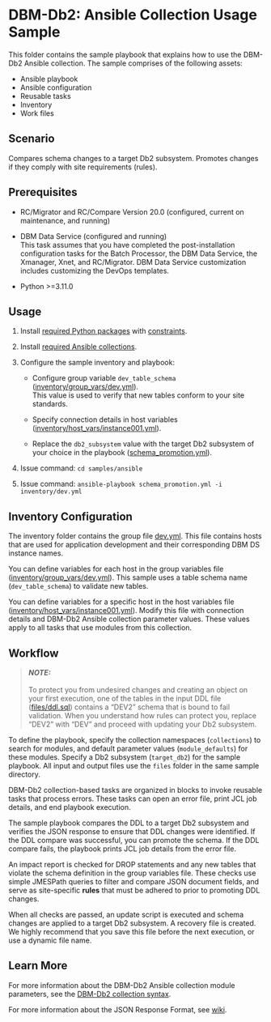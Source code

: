 # DBM-Db2: Ansible Collection Usage Sample
This folder contains the sample playbook that explains how to use the DBM-Db2 Ansible collection. The sample comprises
of the following assets:
- Ansible playbook
- Ansible configuration
- Reusable tasks
- Inventory
- Work files


## Scenario
Compares schema changes to a target Db2 subsystem. Promotes changes if they comply with site requirements (rules).


## Prerequisites
- RC/Migrator and RC/Compare Version 20.0 (configured, current on maintenance, and running)


- DBM Data Service (configured and running)\
  This task assumes that you have completed the post-installation configuration tasks for the Batch Processor, the DBM
  Data Service, the Xmanager, Xnet, and RC/Migrator. DBM Data Service customization includes customizing the DevOps
  templates.


- Python >=3.11.0


## Usage
1. Install [required Python packages](requirements.txt) with [constraints](constraints.txt).
2. Install [required Ansible collections](requirements.yml).

3. Configure the sample inventory and playbook:
    - Configure group variable `dev_table_schema` ([inventory/group_vars/dev.yml]).\
      This value is used to verify that new tables conform to your site standards.
   
    - Specify connection details in host variables ([inventory/host_vars/instance001.yml]).
    - Replace the `db2_subsystem` value with the target Db2 subsystem of your choice in the playbook
([schema_promotion.yml](schema_promotion.yml)).

 4. Issue command: `cd samples/ansible`
 5. Issue command: `ansible-playbook schema_promotion.yml -i inventory/dev.yml`


## Inventory Configuration
The inventory folder contains the group file [dev.yml](inventory/dev.yml). This file contains hosts that are used for
application development and their corresponding DBM DS instance names.

You can define variables for each host in the group variables file ([inventory/group_vars/dev.yml]). This sample uses a
table schema name (`dev_table_schema`) to validate new tables.

You can define variables for a specific host in the host variables file ([inventory/host_vars/instance001.yml]).
Modify this file with connection details and DBM-Db2 Ansible collection parameter values. These values apply to all
tasks that use modules from this collection.


## Workflow

> **_NOTE:_**\
\
To protect you from undesired changes and creating an object on your first execution, one of the tables in the input DDL
file ([files/ddl.sql](files/ddl.sql)) contains a “DEV2” schema that is bound to fail validation. When you understand how
rules can protect you, replace “DEV2” with “DEV” and proceed with updating your Db2 subsystem.

To define the playbook, specify the collection namespaces (`collections`) to search for modules, and default parameter
values (`module_defaults`) for these modules. Specify a Db2 subsystem (`target_db2`) for the sample playbook. All input
and output files use the `files` folder in the same sample directory.

DBM-Db2 collection-based tasks are organized in blocks to invoke reusable tasks that process errors. These tasks can
open an error file, print JCL job details, and end playbook execution.

The sample playbook compares the DDL to a target Db2 subsystem and verifies the JSON response to ensure that DDL changes
were identified. If the DDL compare was successful, you can promote the schema. If the DDL compare fails, the playbook
prints JCL job details from the error file.

An impact report is checked for DROP statements and any new tables that violate the schema definition in the group
variables file. These checks use simple JMESPath queries to filter and compare JSON document fields, and serve as
site-specific **rules** that must be adhered to prior to promoting DDL changes.

When all checks are passed, an update script is executed and schema changes are applied to a target Db2 subsystem. A
recovery file is created. We highly recommend that you save this file before the next execution, or use a dynamic file
name.


## Learn More
For more information about the DBM-Db2 Ansible collection module parameters, see the [DBM-Db2 collection syntax].

For more information about the JSON Response Format, see [wiki].


[DBM-Db2 collection syntax]: https://broadcommfd.github.io/broadcom-ansible-collections/generated/broadcom/dbm_db2/index.html
[wiki]: https://github.com/BroadcomMFD/dbm-db2-for-zowe-cli/wiki
[inventory/group_vars/dev.yml]: inventory/group_vars/dev.yml
[inventory/host_vars/instance001.yml]: inventory/host_vars/instance001.yml
